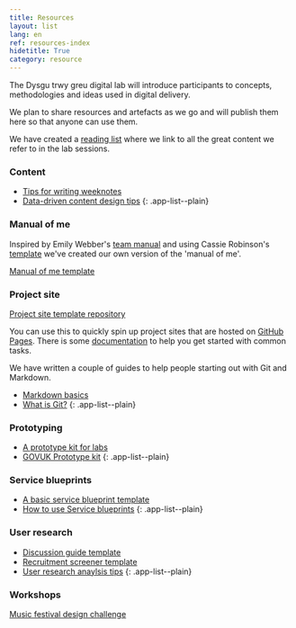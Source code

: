 ```yaml
---
title: Resources
layout: list
lang: en
ref: resources-index
hidetitle: True
category: resource
---
```


The Dysgu trwy greu digital lab will introduce participants to concepts, methodologies and ideas used in digital delivery.

We plan to share resources and artefacts as we go and will publish them here so that anyone can use them.

We have created a [reading list](/en/reading-list) where we link to all the great content we refer to in the lab sessions. 

### Content

* [Tips for writing weeknotes](/en/resource/tips-for-writing-weeknotes.html)
* [Data-driven content design tips](/en/resource/content-design-tips.html)
{: .app-list--plain}

### Manual of me

Inspired by Emily Webber's [team manual](https://emilywebber.co.uk/the-team-manual-a-exercise-to-help-build-empathy-in-teams/) and using Cassie Robinson's [template](https://cassierobinson.medium.com/a-user-manual-for-me-d3a851fbc694) we've created our own version of the 'manual of me'.

[Manual of me template](/en/resource/learn-by-making-manual-of-me.png)

### Project site

[Project site template repository](https://github.com/learnbymakingwales/project-site-template)

You can use this to quickly spin up project sites that are hosted on [GitHub Pages](https://pages.github.com/).
There is some [documentation](https://github.com/learnbymakingwales/project-site-template/tree/main/_docs) to help you get started with common tasks.

We have written a couple of guides to help people starting out with Git and Markdown.

* [Markdown basics](/en/resource/markdown-basics.html)
* [What is Git?](/en/resource/what-is-git.html)
{: .app-list--plain}

### Prototyping

* [A prototype kit for labs](https://github.com/learnbymakingwales/lbm-prototype-kit)
* [GOVUK Prototype kit](https://prototype-kit.service.gov.uk/docs/)
{: .app-list--plain}

### Service blueprints

* [A basic service blueprint template](/en/resource/a-basic-service-blueprint-template.png)
* [How to use Service blueprints](/en/resource/how-to-use-service-blueprints.html)
{: .app-list--plain}


### User research

* [Discussion guide template](/en/resource/discussion-guide-template.pdf)
* [Recruitment screener template](/en/resource/recruitment-sceener-template.pdf)
* [User research anaylsis tips](/en/resource/user-research-analysis-tips.html)
{: .app-list--plain}

### Workshops

[Music festival design challenge](/en/resource/design-challenge.html)
